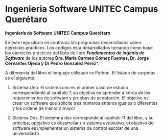 # Ingenieria Software UNITEC Campus Querétaro

**Ingeniería de Software**
**UNITEC Campus Querétaro**

En este repositorio en contraras los programas desarrollados como ejercicios practicos. Los codigos esta desarrollados tomando como base los ejercicios prácticos del libro de libro ***Fundamentos de Ingenía de Software*** de los autores **Dra. María Carmen Gómez Fuentes, Dr. Jorge Cervantes Ojeda y Dr Pedro Gonzalez Pérez***.

A diferencia del libro el lenguaje utilizado es Python. El listado de carpetas es el siguiente:

1. Sistema Uno. El sistema uno es el primer caso de estudio correspondiente al capitulo 7, su objetivo es aprender a cerca de los requerimientos de software y pruebas de aceptación.
El objetivo es crear un software que solicite tres números enteros iguales o diferentes y los ordene de menor a mayor

2. Sistema Dos. El sistemna dos corresponde al capitulo 11 del libro, y su principa; opbjetivo es desarrollar un sistema evoplutivo. el objetivo del software es implementar un sistema de control escolar de una universidad x.
